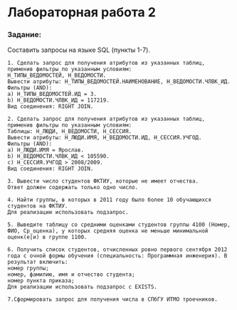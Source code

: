 # Лабораторная работа 2
<h3>Задание:</h3>
Составить запросы на языке SQL (пункты 1-7).

	1. Сделать запрос для получения атрибутов из указанных таблиц, применив фильтры по указанным условиям:
	Н_ТИПЫ_ВЕДОМОСТЕЙ, Н_ВЕДОМОСТИ.
	Вывести атрибуты: Н_ТИПЫ_ВЕДОМОСТЕЙ.НАИМЕНОВАНИЕ, Н_ВЕДОМОСТИ.ЧЛВК_ИД.
	Фильтры (AND):
	a) Н_ТИПЫ_ВЕДОМОСТЕЙ.ИД = 3.
	b) Н_ВЕДОМОСТИ.ЧЛВК_ИД = 117219.
	Вид соединения: RIGHT JOIN.

	2. Сделать запрос для получения атрибутов из указанных таблиц, применив фильтры по указанным условиям:
	Таблицы: Н_ЛЮДИ, Н_ВЕДОМОСТИ, Н_СЕССИЯ.
	Вывести атрибуты: Н_ЛЮДИ.ИМЯ, Н_ВЕДОМОСТИ.ИД, Н_СЕССИЯ.УЧГОД.
	Фильтры (AND):
	a) Н_ЛЮДИ.ИМЯ = Ярослав.
	b) Н_ВЕДОМОСТИ.ЧЛВК_ИД < 105590.
	c) Н_СЕССИЯ.УЧГОД > 2008/2009.
	Вид соединения: RIGHT JOIN.

	3. Вывести число студентов ФКТИУ, которые не имеет отчества.
	Ответ должен содержать только одно число.

	4. Найти группы, в которых в 2011 году было более 10 обучающихся студентов на ФКТИУ.
	Для реализации использовать подзапрос.

	5. Выведите таблицу со средними оценками студентов группы 4100 (Номер, ФИО, Ср_оценка), у которых средняя оценка не меньше минимальной оценк(е|и) в группе 1100.

	6. Получить список студентов, отчисленных ровно первого сентября 2012 года с очной формы обучения (специальность: Программная инженерия). В результат включить:
	номер группы;
	номер, фамилию, имя и отчество студента;
	номер пункта приказа;
	Для реализации использовать подзапрос с EXISTS.
	
	7.Сформировать запрос для получения числа в СПбГУ ИТМО троечников.
